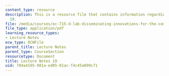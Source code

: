 ```yaml
---
content_type: resource
description: This is a resource file that contains information regarding lecture note
  19.
file: /media/courses/ec-715-d-lab-disseminating-innovations-for-the-common-good-spring-2007/784a4105981aed0501acf4c45a099c71_MITEC_715S07_notes19.pdf
file_type: application/pdf
learning_resource_types:
- Lecture Notes
ocw_type: OCWFile
parent_title: Lecture Notes
parent_type: CourseSection
resourcetype: Document
title: Lecture Notes 19
uid: 784a4105-981a-ed05-01ac-f4c45a099c71
---
```

